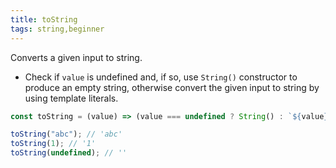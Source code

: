 ```yaml
---
title: toString
tags: string,beginner
---
```


Converts a given input to string.

- Check if `value` is undefined and, if so, use `String()` constructor to produce an empty string, otherwise convert the given input to string by using template literals.

```js
const toString = (value) => (value === undefined ? String() : `${value}`);
```

```js
toString("abc"); // 'abc'
toString(1); // '1'
toString(undefined); // ''
```
